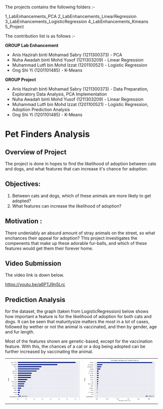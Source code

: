 The projects contains the following folders :-

1_LabEnhancements_PCA
2_LabEnhancements_LinearRegression
3_LabEnhancements_LogisticRegression
4_LabEnhancements_Kmeans
5_Project


The contribution list is as follows :-

**GROUP Lab Enhancement**
- Anis Hazirah binti Mohamad Sabry (1211300373) - PCA 
- Nuha Awadah binti Mohd Yusof (1211303209) - Linear Regression
- Muhammad Lutfi bin Mohd Izzat (1201100521) - Logistic Regression
- Ong Shi Yi (1201101485) - K-Means

**GROUP Project**
- Anis Hazirah binti Mohamad Sabry (1211300373) - Data Preparation, Exploratory Data Analysis, PCA Implementation
- Nuha Awadah binti Mohd Yusof (1211303209) - Linear Regression
- Muhammad Lutfi bin Mohd Izzat (1201100521) - Logistic Regression, Adoption Prediction Analysis
- Ong Shi Yi (1201101485) - K-Means

# Pet Finders Analysis

## Overview of Project
The project is done in hopes to find the likelihood of adoption between cats and dogs, and what features that 
can increase it's chance for adoption.

## Objectives: 
1. Between cats and dogs, which of these animals are more likely to get adopted?
2. What features can increase the likelihood of adoption?

## Motivation : 
There undeniably an absurd amount of stray animals on the street, so what enchances their appeal for adoption? This project investigates the compenents that make up these adorable fur-balls, and which of these features would get them their forever home.

## Video Submission
The video link is down below.

https://youtu.be/a6PTJ9n5Lrc

## Prediction Analysis

for the dataset, the graph (taken from LogisticRegression) below shows how important a feature is for the likelihood of adoption for both cats and dogs. It can be seen that maturitysize matters the most in a lot of cases, followed by wether or not the animal is vaccinated, and then by gender, age and fur length.

Most of the features shown are genetic-based, except for the vaccination feature. With this, the chances of a cat or a dog being adopted can be further increased by vaccinating the animal.

<table>
  <tr>
    <td><img src="demo/Prediction_Analysis.png" alt="Prediction Analysis"></td>
    <td><img src="demo/Permutation_Importance.png" alt="Permutation Importance"></td>
  </tr>
  <tr>
